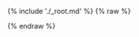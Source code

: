 ---
---

{% include './_root.md' %}
{% raw %}
<script src="https://www.unpkg.com/@miso.ai/doggoganger@beta/dist/umd/doggoganger-browser.min.js"></script>
<script>
const misocmd = window.misocmd || (window.misocmd = []);
misocmd.push(async () => {
  const client = new MisoClient({
    apiKey: '...',
    apiHost: 'http://localhost:9901/api',
  });
  const workflow = client.ui.ask;
  workflow.useApi(false);
  const api = window.doggoganger.buildApi();
  workflow.on('request', async ({ session, payload }) => {
    const { question_id } = await api.ask.questions(payload);
    const start = Date.now();
    let intervalId;
    intervalId = setInterval(async () => {
      const elapsed = Date.now() - start;
      if (elapsed > 5000) {
        clearInterval(intervalId);
        const error = new Error(`Emulated timeout: ${elapsed / 1000} seconds`);
        workflow.updateData({ session, error });
        return;
      }
      const value = await api.ask.answer(question_id);
      value.finished && clearInterval(intervalId);
      workflow.updateData({ session, value });
    }, 1000);
  });
  await client.ui.ready;
  window.rootElement.innerHTML = window.templates.root();
});
</script>
{% endraw %}

